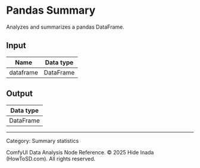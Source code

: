 # Pandas Summary
Analyzes and summarizes a pandas DataFrame.

## Input
| Name | Data type |
|---|---|
| dataframe | DataFrame |

## Output
| Data type |
|---|
| DataFrame |

<HR>
Category: Summary statistics

ComfyUI Data Analysis Node Reference. © 2025 Hide Inada (HowToSD.com). All rights reserved.
